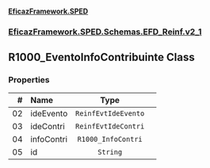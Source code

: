 #### [EficazFramework.SPED](EficazFrameworkSPED.md 'EficazFramework SPED')
### [EficazFramework.SPED.Schemas.EFD_Reinf.v2_1](EficazFramework.SPED.Schemas.EFD_Reinf.v2_1.md 'EficazFramework.SPED.Schemas.EFD_Reinf.v2_1')

## R1000_EventoInfoContribuinte Class
### Properties

| # | Name | Type | |
| ---: | :--- | :---: | :--- |
| 02 | ideEvento | `ReinfEvtIdeEvento` |  |
| 03 | ideContri | `ReinfEvtIdeContri` |  |
| 04 | infoContri | `R1000_InfoContri` |  |
| 05 | id | `String` |  |
